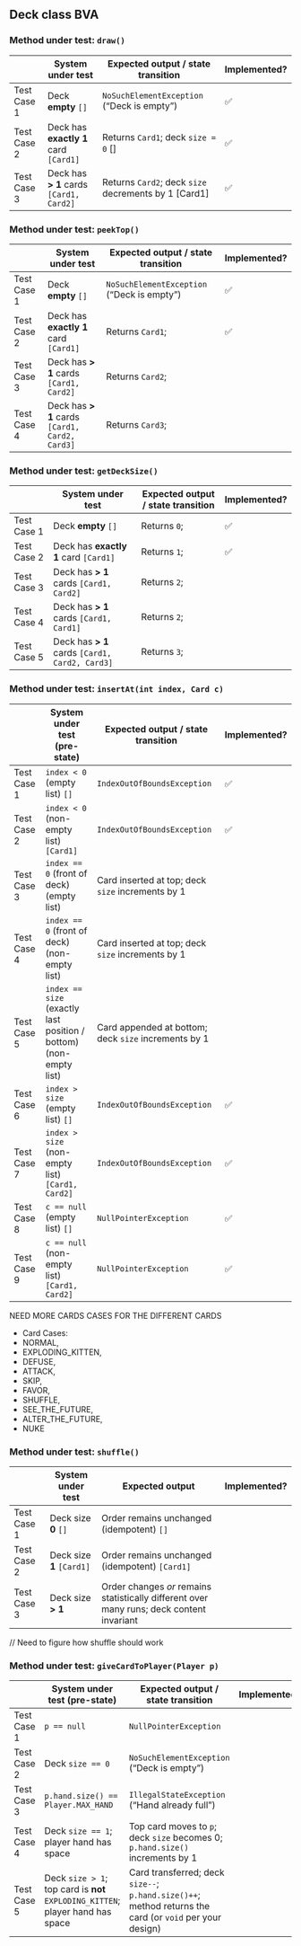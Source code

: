 ## Deck class BVA

### Method under test: `draw()`

|             | System under test                       | Expected output / state transition                   | Implemented?       |
|-------------|-----------------------------------------|------------------------------------------------------|--------------------|
| Test Case 1 | Deck **empty** `[]`                     | `NoSuchElementException` (“Deck is empty”)           | :white_check_mark: |
| Test Case 2 | Deck has **exactly 1** card `[Card1]`   | Returns `Card1`; deck `size = 0` []                  | :white_check_mark: |
| Test Case 3 | Deck has **> 1** cards `[Card1, Card2]` | Returns `Card2`; deck `size` decrements by 1 [Card1] | :white_check_mark: |

### Method under test: `peekTop()`

|             | System under test                              | Expected output / state transition         | Implemented?       |
|-------------|------------------------------------------------|--------------------------------------------|--------------------|
| Test Case 1 | Deck **empty** `[]`                            | `NoSuchElementException` (“Deck is empty”) | :white_check_mark: |
| Test Case 2 | Deck has **exactly 1** card `[Card1]`          | Returns `Card1`;                           | :white_check_mark: |
| Test Case 3 | Deck has **> 1** cards `[Card1, Card2]`        | Returns `Card2`;                           |                    |
| Test Case 4 | Deck has **> 1** cards `[Card1, Card2, Card3]` | Returns `Card3`;                           |                    |

### Method under test: `getDeckSize()`

|             | System under test                              | Expected output / state transition | Implemented?       |
|-------------|------------------------------------------------|------------------------------------|--------------------|
| Test Case 1 | Deck **empty** `[]`                            | Returns `0`;                       | :white_check_mark: |
| Test Case 2 | Deck has **exactly 1** card `[Card1]`          | Returns `1`;                       | :white_check_mark: |
| Test Case 3 | Deck has **> 1** cards `[Card1, Card2]`        | Returns `2`;                       |                    |
| Test Case 4 | Deck has **> 1** cards `[Card1, Card1]`        | Returns `2`;                       |                    |
| Test Case 5 | Deck has **> 1** cards `[Card1, Card2, Card3]` | Returns `3`;                       |                    |

### Method under test: `insertAt(int index, Card c)`

|             | System under test (pre-state)                                      | Expected output / state transition                   | Implemented?       |
|-------------|--------------------------------------------------------------------|------------------------------------------------------|--------------------|
| Test Case 1 | `index < 0` (empty list)     `[]`                                  | `IndexOutOfBoundsException`                          | :white_check_mark: |
| Test Case 2 | `index < 0` (non-empty list) `[Card1]`                             | `IndexOutOfBoundsException`                          | :white_check_mark: |
| Test Case 3 | `index == 0` (front of deck) (empty list)                          | Card inserted at top; deck `size` increments by 1    |                    |
| Test Case 4 | `index == 0` (front of deck) (non-empty list)                      | Card inserted at top; deck `size` increments by 1    |                    |
| Test Case 5 | `index == size` (exactly last position / bottom)  (non-empty list) | Card appended at bottom; deck `size` increments by 1 |                    |
| Test Case 6 | `index > size` (empty list)   `[]`                                 | `IndexOutOfBoundsException`                          | :white_check_mark: |
| Test Case 7 | `index > size` (non-empty list) `[Card1, Card2]`                   | `IndexOutOfBoundsException`                          | :white_check_mark: |
| Test Case 8 | `c == null` (empty list)    `[]`                                   | `NullPointerException`                               | :white_check_mark: |
| Test Case 9 | `c == null` (non-empty list) `[Card1, Card2]`                      | `NullPointerException`                               | :white_check_mark: |

NEED MORE CARDS CASES FOR THE DIFFERENT CARDS

- Card Cases:
- NORMAL,
- EXPLODING_KITTEN,
- DEFUSE,
- ATTACK,
- SKIP,
- FAVOR,
- SHUFFLE,
- SEE_THE_FUTURE,
- ALTER_THE_FUTURE,
- NUKE

### Method under test: `shuffle()`

|             | System under test         | Expected output                                                                           | Implemented? |
|-------------|---------------------------|-------------------------------------------------------------------------------------------|--------------|
| Test Case 1 | Deck size **0** `[]`      | Order remains unchanged (idempotent) `[]`                                                 |              |
| Test Case 2 | Deck size **1** `[Card1]` | Order remains unchanged (idempotent) `[Card1]`                                            |              |
| Test Case 3 | Deck size **> 1**         | Order changes _or_ remains statistically different over many runs; deck content invariant |              |

// Need to figure how shuffle should work

### Method under test: `giveCardToPlayer(Player p)`

|             | System under test (pre-state)                                                  | Expected output / state transition                                                                      | Implemented? |
|-------------|--------------------------------------------------------------------------------|---------------------------------------------------------------------------------------------------------|--------------|
| Test Case 1 | `p == null`                                                                    | `NullPointerException`                                                                                  |              |
| Test Case 2 | Deck `size == 0`                                                               | `NoSuchElementException` (“Deck is empty”)                                                              |              |
| Test Case 3 | `p.hand.size() == Player.MAX_HAND`                                             | `IllegalStateException` (“Hand already full”)                                                           |              |
| Test Case 4 | Deck `size == 1`; player hand has space                                        | Top card moves to `p`; deck `size` becomes 0; `p.hand.size()` increments by 1                           |              |
| Test Case 5 | Deck `size > 1`; top card is **not** `EXPLODING_KITTEN`; player hand has space | Card transferred; deck `size--`; `p.hand.size()++`; method returns the card (or `void` per your design) |              |

